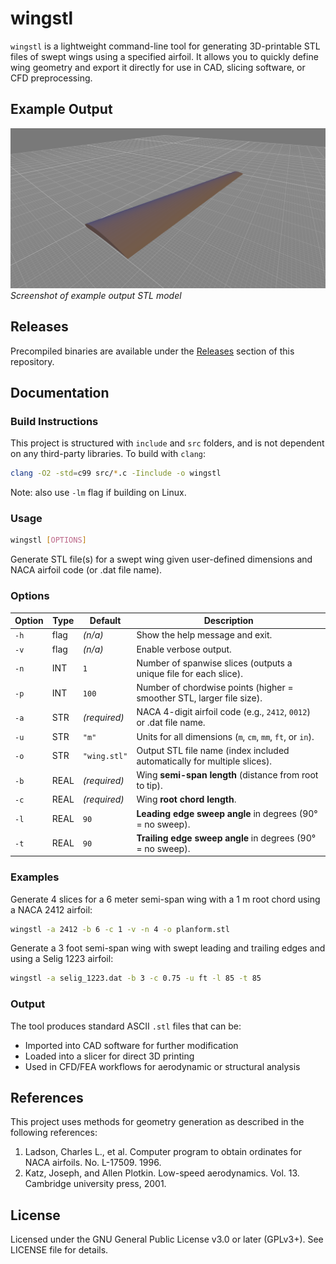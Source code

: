 # wingstl
`wingstl` is a lightweight command-line tool for generating 3D-printable STL files of swept wings using a specified airfoil.
It allows you to quickly define wing geometry and export it directly for use in CAD, slicing software, or CFD preprocessing.

## Example Output
![Alt text](images/wing.png)
*Screenshot of example output STL model*

## Releases
Precompiled binaries are available under the [Releases](https://github.com/ejb98/wingstl/releases/latest) section of this repository.

## Documentation
### Build Instructions
This project is structured with `include` and `src` folders, and is not dependent on any third-party libraries. To build with `clang`:
```bash
clang -O2 -std=c99 src/*.c -Iinclude -o wingstl
```
Note: also use `-lm` flag if building on Linux.

### Usage
```bash
wingstl [OPTIONS]
```
Generate STL file(s) for a swept wing given user-defined dimensions and NACA airfoil code (or .dat file name).

### Options

| Option | Type | Default      | Description                                                                            |
| ------ | ---- | ------------ | -------------------------------------------------------------------------------------- |
| `-h`   | flag | *(n/a)*      | Show the help message and exit.                                                        |
| `-v`   | flag | *(n/a)*      | Enable verbose output.                                                                 |
| `-n`   | INT  | `1`          | Number of spanwise slices (outputs a unique file for each slice).                      |
| `-p`   | INT  | `100`        | Number of chordwise points (higher = smoother STL, larger file size).                  |
| `-a`   | STR  | *(required)* | NACA 4-digit airfoil code (e.g., `2412`, `0012`) or .dat file name.                    |
| `-u`   | STR  | `"m"`        | Units for all dimensions (`m`, `cm`, `mm`, `ft`, or `in`).                             |
| `-o`   | STR  | `"wing.stl"` | Output STL file name (index included automatically for multiple slices).               |
| `-b`   | REAL | *(required)* | Wing **semi-span length** (distance from root to tip).                                 |
| `-c`   | REAL | *(required)* | Wing **root chord length**.                                                            |
| `-l`   | REAL | `90`         | **Leading edge sweep angle** in degrees (90° = no sweep).                              |
| `-t`   | REAL | `90`         | **Trailing edge sweep angle** in degrees (90° = no sweep).                             |

### Examples
Generate 4 slices for a 6 meter semi-span wing with a 1 m root chord using a NACA 2412 airfoil:
```bash
wingstl -a 2412 -b 6 -c 1 -v -n 4 -o planform.stl
```
Generate a 3 foot semi-span wing with swept leading and trailing edges and using a Selig 1223 airfoil:
```bash
wingstl -a selig_1223.dat -b 3 -c 0.75 -u ft -l 85 -t 85

```
### Output
The tool produces standard ASCII `.stl` files that can be:
* Imported into CAD software for further modification
* Loaded into a slicer for direct 3D printing
* Used in CFD/FEA workflows for aerodynamic or structural analysis

## References
This project uses methods for geometry generation as described in the following references:
1. Ladson, Charles L., et al. Computer program to obtain ordinates for NACA airfoils. No. L-17509. 1996.
2. Katz, Joseph, and Allen Plotkin. Low-speed aerodynamics. Vol. 13. Cambridge university press, 2001.

## License
Licensed under the GNU General Public License v3.0 or later (GPLv3+). See LICENSE file for details.